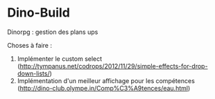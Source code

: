 # Dino-Build
Dinorpg : gestion des plans ups


Choses à faire :

1) Implémenter le custom select (http://tympanus.net/codrops/2012/11/29/simple-effects-for-drop-down-lists/) 
2) Implémentation d'un meilleur affichage pour les compétences  (http://dino-club.olympe.in/Comp%C3%A9tences/eau.html)
